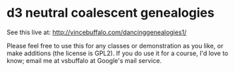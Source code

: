 # d3 neutral coalescent genealogies

See this live at: http://vincebuffalo.com/dancinggenealogies1/

Please feel free to use this for any classes or demonstration as you like, or
make additions (the license is GPL2). If you do use it for a course, I'd love
to know; email me at vsbuffalo at Google's mail service.

